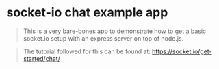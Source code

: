 # socket-io chat example app

> This is a very bare-bones app to demonstrate how to get a basic socket.io setup with an express server on top of node.js.

> The tutorial followed for this can be found at: https://socket.io/get-started/chat/

